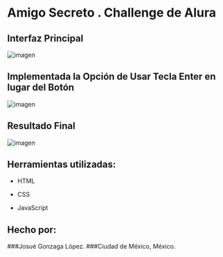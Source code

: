 # Amigo Secreto . Challenge de Alura

## Interfaz Principal

![imagen](https://iili.io/3x39onj.md.png) 

## Implementada la Opción de Usar Tecla Enter en lugar del Botón

![imagen](https://iili.io/3x39xMx.md.png)  

## Resultado Final

![imagen](https://iili.io/3x39z6Q.md.png)  

## Herramientas utilizadas:

* HTML

* CSS

* JavaScript

## Hecho por:

###Josué Gonzaga López.
###Ciudad de México, México.
